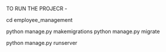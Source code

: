 TO RUN THE PROJECR -

cd employee_management


python manage.py makemigrations
python manage.py migrate


python manage.py runserver
